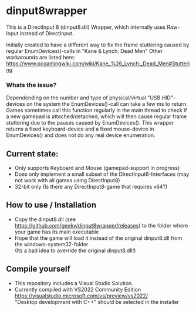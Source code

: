 # dinput8wrapper
This is a DirectInput 8 (dinput8.dll) Wrapper, which internally uses Raw-Input instead of DirectInput.

Initially created to have a different way to fix the frame stuttering caused by regular EnumDevices()-calls in "Kane & Lynch: Dead Men"
Other workarounds are listed here: https://www.pcgamingwiki.com/wiki/Kane_%26_Lynch:_Dead_Men#Stuttering

### Whats the issue?
Dependending on the number and type of physical/virtual "USB HID"-devices on the system the EnumDevices()-call can take a few ms to return. Games sometimes call this function regularly in the main thread to check if a new gamepad is attached/detached, which will then cause regular frame stuttering due to the pauses caused by EnumDevices().
This wrapper returns a fixed keyboard-device and a fixed mouse-device in EnumDevices() and does not do any real device enumeration.

## Current state:
* Only supports Keyboard and Mouse (gamepad-support in progress)
* Does only implement a small subset of the DirectInput8-Interfaces (may not work with all games using DirectInput8)
* 32-bit only (Is there any DirectInput8-game that requires x64?)

## How to use / Installation
* Copy the dinput8.dll (see  https://github.com/geeky/dinput8wrapper/releases) to the folder where your game has its main executable 
* Hope that the game will load it instead of the original dinput8.dll from the windows-system32-folder \
  (Its a bad idea to override the original dinput8.dll!)

## Compile yourself
* This repository includes a Visual Studio Solution.
* Currently compiled with VS2022 Community Edition \
  https://visualstudio.microsoft.com/vs/preview/vs2022/ \
  "Desktop development with C++" should be selected in the installer

